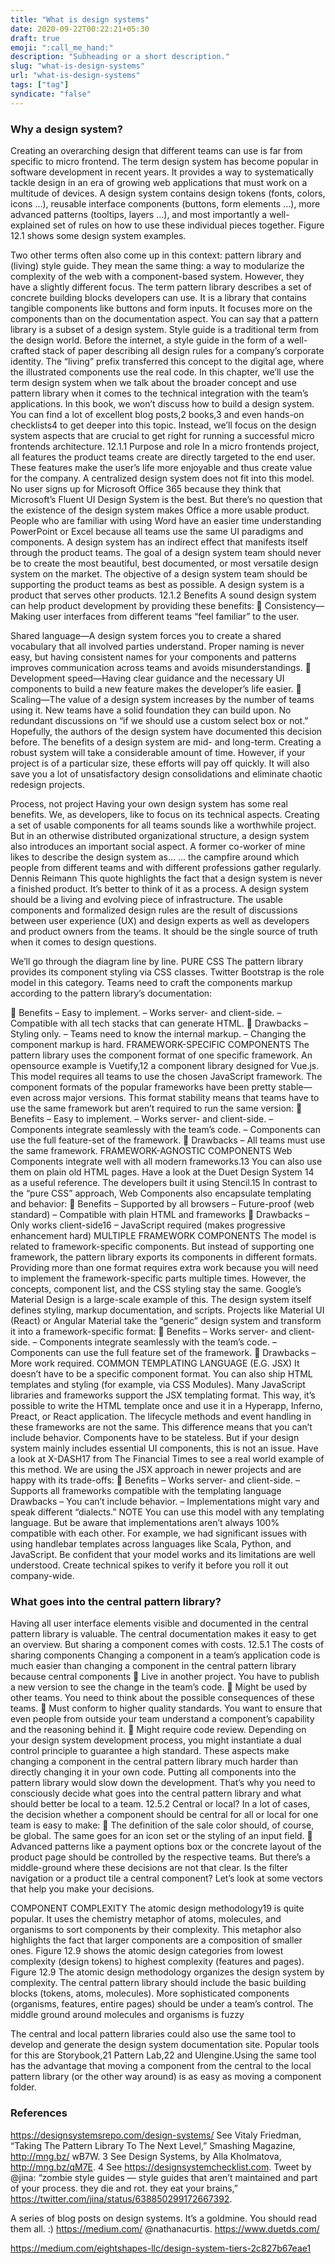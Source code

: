 ```yaml
---
title: "What is design systems"
date: 2020-09-22T00:22:21+05:30
draft: true
emoji: ":call_me_hand:"
description: "Subheading or a short description."
slug: "what-is-design-systems"
url: "what-is-design-systems"
tags: ["tag"]
syndicate: "false"
---
```


### Why a design system?
Creating an overarching design that different teams can use is far from specific to
micro frontend. The term design system has become popular in software development
in recent years. It provides a way to systematically tackle design in an era of growing
web applications that must work on a multitude of devices.
 A design system contains design tokens (fonts, colors, icons …), reusable interface components (buttons, form elements …), more advanced patterns (tooltips, layers …), and
most importantly a well-explained set of rules on how to use these individual pieces
together. Figure 12.1 shows some design system examples.

Two other terms often also come up in this context: pattern library and (living) style
guide. They mean the same thing: a way to modularize the complexity of the web with
a component-based system. However, they have a slightly different focus.
 The term pattern library describes a set of concrete building blocks developers can
use. It is a library that contains tangible components like buttons and form inputs. It
focuses more on the components than on the documentation aspect. You can say that
a pattern library is a subset of a design system.
Style guide is a traditional term from the design world. Before the internet, a style
guide in the form of a well-crafted stack of paper describing all design rules for a company’s corporate identity. The “living” prefix transferred this concept to the digital
age, where the illustrated components use the real code. In this chapter, we’ll use the
term design system when we talk about the broader concept and use pattern library when
it comes to the technical integration with the team’s applications.
 In this book, we won’t discuss how to build a design system. You can find a lot of
excellent blog posts,2
 books,3
 and even hands-on checklists4
 to get deeper into this
topic. Instead, we’ll focus on the design system aspects that are crucial to get right for
running a successful micro frontends architecture.
12.1.1 Purpose and role
In a micro frontends project, all features the product teams create are directly targeted
to the end user. These features make the user’s life more enjoyable and thus create
value for the company. A centralized design system does not fit into this model.
 No user signs up for Microsoft Office 365 because they think that Microsoft’s Fluent UI Design System is the best. But there’s no question that the existence of the
design system makes Office a more usable product. People who are familiar with using
Word have an easier time understanding PowerPoint or Excel because all teams use
the same UI paradigms and components.
 A design system has an indirect effect that manifests itself through the product
teams. The goal of a design system team should never be to create the most beautiful,
best documented, or most versatile design system on the market. The objective of a
design system team should be supporting the product teams as best as possible. A
design system is a product that serves other products.
12.1.2 Benefits
A sound design system can help product development by providing these benefits:
 Consistency—Making user interfaces from different teams “feel familiar” to the
user.

Shared language—A design system forces you to create a shared vocabulary that
all involved parties understand. Proper naming is never easy, but having consistent names for your components and patterns improves communication across
teams and avoids misunderstandings.
 Development speed—Having clear guidance and the necessary UI components to
build a new feature makes the developer’s life easier.
 Scaling—The value of a design system increases by the number of teams using it.
New teams have a solid foundation they can build upon. No redundant discussions on “if we should use a custom select box or not.” Hopefully, the authors of
the design system have documented this decision before.
The benefits of a design system are mid- and long-term. Creating a robust system will
take a considerable amount of time. However, if your project is of a particular size,
these efforts will pay off quickly. It will also save you a lot of unsatisfactory design consolidations and eliminate chaotic redesign projects.

Process, not project
Having your own design system has some real benefits. We, as developers, like to focus
on its technical aspects. Creating a set of usable components for all teams sounds like
a worthwhile project. But in an otherwise distributed organizational structure, a
design system also introduces an important social aspect. A former co-worker of mine
likes to describe the design system as…
... the campfire around which people from different teams and with different professions
gather regularly.
Dennis Reimann
This quote highlights the fact that a design system is never a finished product. It’s better to think of it as a process. A design system should be a living and evolving piece of
infrastructure. The usable components and formalized design rules are the result of
discussions between user experience (UX) and design experts as well as developers
and product owners from the teams. It should be the single source of truth when it
comes to design questions.

We’ll go through the diagram line by line.
PURE CSS
The pattern library provides its component styling via CSS classes. Twitter Bootstrap is
the role model in this category. Teams need to craft the components markup according to the pattern library’s documentation:

 Benefits
– Easy to implement.
– Works server- and client-side.
– Compatible with all tech stacks that can generate HTML.
 Drawbacks
– Styling only.
– Teams need to know the internal markup.
– Changing the component markup is hard.
FRAMEWORK-SPECIFIC COMPONENTS
The pattern library uses the component format of one specific framework. An opensource example is Vuetify,12 a component library designed for Vue.js. This model
requires all teams to use the chosen JavaScript framework. The component formats of
the popular frameworks have been pretty stable—even across major versions. This format stability means that teams have to use the same framework but aren’t required to
run the same version:
 Benefits
– Easy to implement.
– Works server- and client-side.
– Components integrate seamlessly with the team’s code.
– Components can use the full feature-set of the framework.
 Drawbacks
– All teams must use the same framework.
FRAMEWORK-AGNOSTIC COMPONENTS
Web Components integrate well with all modern frameworks.13 You can also use them
on plain old HTML pages. Have a look at the Duet Design System 14 as a useful reference. The developers built it using Stencil.15 In contrast to the “pure CSS” approach,
Web Components also encapsulate templating and behavior:
 Benefits
– Supported by all browsers
– Future-proof (web standard)
– Compatible with plain HTML and frameworks
 Drawbacks
– Only works client-side16
– JavaScript required (makes progressive enhancement hard)
MULTIPLE FRAMEWORK COMPONENTS
The model is related to framework-specific components. But instead of supporting
one framework, the pattern library exports its components in different formats. Providing more than one format requires extra work because you will need to implement
the framework-specific parts multiple times. However, the concepts, component list,
and the CSS styling stay the same.
 Google’s Material Design is a large-scale example of this. The design system itself
defines styling, markup documentation, and scripts. Projects like Material UI (React)
or Angular Material take the “generic” design system and transform it into a framework-specific format:
 Benefits
– Works server- and client-side.
– Components integrate seamlessly with the team’s code.
– Components can use the full feature set of the framework.
 Drawbacks
– More work required.
COMMON TEMPLATING LANGUAGE (E.G. JSX)
It doesn’t have to be a specific component format. You can also ship HTML templates
and styling (for example, via CSS Modules). Many JavaScript libraries and frameworks
support the JSX templating format. This way, it’s possible to write the HTML template
once and use it in a Hyperapp, Inferno, Preact, or React application.
 The lifecycle methods and event handling in these frameworks are not the same.
This difference means that you can’t include behavior. Components have to be stateless. But if your design system mainly includes essential UI components, this is not an
issue.
 Have a look at X-DASH17 from The Financial Times to see a real world example of
this method. We are using the JSX approach in newer projects and are happy with its
trade-offs:
 Benefits
– Works server- and client-side.
– Supports all frameworks compatible with the templating language
 Drawbacks
– You can’t include behavior.
– Implementations might vary and speak different “dialects.”
NOTE You can use this model with any templating language. But be aware
that implementations aren’t always 100% compatible with each other. For
example, we had significant issues with using handlebar templates across languages like Scala, Python, and JavaScript. Be confident that your model works
and its limitations are well understood. Create technical spikes to verify it
before you roll it out company-wide. 

### What goes into the central pattern library?
Having all user interface elements visible and documented in the central pattern
library is valuable. The central documentation makes it easy to get an overview. But
sharing a component comes with costs.
12.5.1 The costs of sharing components
Changing a component in a team’s application code is much easier than changing a
component in the central pattern library because central components
 Live in another project. You have to publish a new version to see the change in the
team’s code.
 Might be used by other teams. You need to think about the possible consequences
of these teams.
 Must conform to higher quality standards. You want to ensure that even people
from outside your team understand a component’s capability and the reasoning
behind it.
 Might require code review. Depending on your design system development process,
you might instantiate a dual control principle to guarantee a high standard.
These aspects make changing a component in the central pattern library much harder
than directly changing it in your own code. Putting all components into the pattern
library would slow down the development. That’s why you need to consciously decide
what goes into the central pattern library and what should better be local to a team.
12.5.2 Central or local?
In a lot of cases, the decision whether a component should be central for all or local for
one team is easy to make:
 The definition of the sale color should, of course, be global. The same goes for
an icon set or the styling of an input field.
 Advanced patterns like a payment options box or the concrete layout of the
product page should be controlled by the respective teams.
But there’s a middle-ground where these decisions are not that clear. Is the filter navigation or a product tile a central component? Let’s look at some vectors that help you
make your decisions.

COMPONENT COMPLEXITY
The atomic design methodology19 is quite popular. It uses the chemistry metaphor of
atoms, molecules, and organisms to sort components by their complexity. This metaphor also highlights the fact that larger components are a composition of smaller
ones. Figure 12.9 shows the atomic design categories from lowest complexity (design
tokens) to highest complexity (features and pages).
Figure 12.9 The atomic design methodology organizes the design system by complexity. The
central pattern library should include the basic building blocks (tokens, atoms, molecules).
More sophisticated components (organisms, features, entire pages) should be under a team’s
control. The middle ground around molecules and organisms is fuzzy

The central and local pattern libraries could also use the same tool to develop and
generate the design system documentation site. Popular tools for this are Storybook,21
Pattern Lab,22 and UIengine.Using the same tool has the advantage that moving a
component from the central to the local pattern library (or the other way around) is
as easy as moving a component folder.

### References

https://designsystemsrepo.com/design-systems/
See Vitaly Friedman, “Taking The Pattern Library To The Next Level,” Smashing Magazine, http://mng.bz/
wB7W. 3 See Design Systems, by Alla Kholmatova, http://mng.bz/qM7E. 4 See https://designsystemchecklist.com.
Tweet by @jina: “zombie style guides — style guides that aren’t maintained and part of your process. they die
and rot. they eat your brains,” https://twitter.com/jina/status/638850299172667392.

A series of blog posts on design systems. It’s a goldmine. You should read them all. :) https://medium.com/
@nathanacurtis.
https://www.duetds.com/

https://medium.com/eightshapes-llc/design-system-tiers-2c827b67eae1
